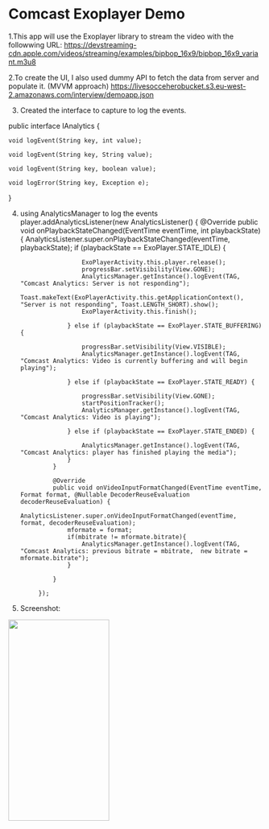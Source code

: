 # Comcast Exoplayer Demo

1.This app will use the Exoplayer library to stream the video with the followwing URL: 
https://devstreaming-cdn.apple.com/videos/streaming/examples/bipbop_16x9/bipbop_16x9_variant.m3u8

2.To create the UI, I also used dummy API to fetch the data from server and populate it. (MVVM approach)
https://livesocceherobucket.s3.eu-west-2.amazonaws.com/interview/demoapp.json

3. Created the interface to capture to log the events.

public interface IAnalytics {

    void logEvent(String key, int value);

    void logEvent(String key, String value);

    void logEvent(String key, boolean value);

    void logError(String key, Exception e);

}

4. using  AnalyticsManager to log the events
player.addAnalyticsListener(new AnalyticsListener() {
                @Override
                public void onPlaybackStateChanged(EventTime eventTime, int playbackState) {
                    AnalyticsListener.super.onPlaybackStateChanged(eventTime, playbackState);
                    if (playbackState == ExoPlayer.STATE_IDLE) {

                        ExoPlayerActivity.this.player.release();
                        progressBar.setVisibility(View.GONE);
                        AnalyticsManager.getInstance().logEvent(TAG, "Comcast Analytics: Server is not responding");
                        Toast.makeText(ExoPlayerActivity.this.getApplicationContext(), "Server is not responding", Toast.LENGTH_SHORT).show();
                        ExoPlayerActivity.this.finish();

                    } else if (playbackState == ExoPlayer.STATE_BUFFERING) {

                        progressBar.setVisibility(View.VISIBLE);
                        AnalyticsManager.getInstance().logEvent(TAG, "Comcast Analytics: Video is currently buffering and will begin playing");

                    } else if (playbackState == ExoPlayer.STATE_READY) {

                        progressBar.setVisibility(View.GONE);
                        startPositionTracker();
                        AnalyticsManager.getInstance().logEvent(TAG, "Comcast Analytics: Video is playing");

                    } else if (playbackState == ExoPlayer.STATE_ENDED) {

                        AnalyticsManager.getInstance().logEvent(TAG, "Comcast Analytics: player has finished playing the media");
                    }
                }

                @Override
                public void onVideoInputFormatChanged(EventTime eventTime, Format format, @Nullable DecoderReuseEvaluation decoderReuseEvaluation) {
                    AnalyticsListener.super.onVideoInputFormatChanged(eventTime, format, decoderReuseEvaluation);
                    mformate = format;
                    if(mbitrate != mformate.bitrate){
                        AnalyticsManager.getInstance().logEvent(TAG, "Comcast Analytics: previous bitrate = mbitrate,  new bitrate = mformate.bitrate");
                    }

                }

            });
            
5. Screenshot:
<img src="https://camo.githubusercontent.com/..." data-canonical-src="[https://gyazo.com/eb5c5741b6a9a16c692170a41a49c858.png](https://user-images.githubusercontent.com/116047657/196321231-17cd8f1e-8e37-4c5a-8098-7c411a1b16ec.png)" width="200" height="400" />



